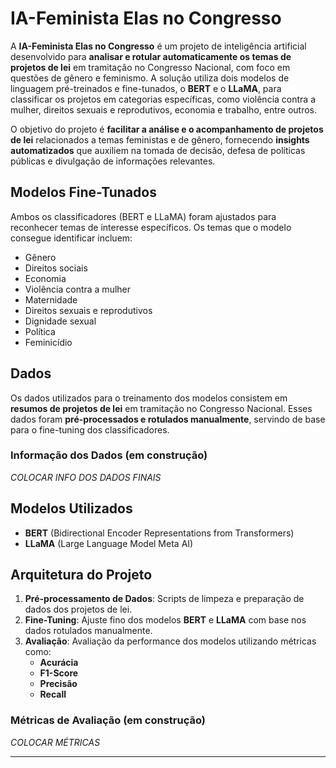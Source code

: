 # IA-Feminista Elas no Congresso

A **IA-Feminista Elas no Congresso** é um projeto de inteligência artificial desenvolvido para **analisar e rotular automaticamente os temas de projetos de lei** em tramitação no Congresso Nacional, com foco em questões de gênero e feminismo. A solução utiliza dois modelos de linguagem pré-treinados e fine-tunados, o **BERT** e o **LLaMA**, para classificar os projetos em categorias específicas, como violência contra a mulher, direitos sexuais e reprodutivos, economia e trabalho, entre outros.

O objetivo do projeto é **facilitar a análise e o acompanhamento de projetos de lei** relacionados a temas feministas e de gênero, fornecendo **insights automatizados** que auxiliem na tomada de decisão, defesa de políticas públicas e divulgação de informações relevantes.

## Modelos Fine-Tunados
Ambos os classificadores (BERT e LLaMA) foram ajustados para reconhecer temas de interesse específicos. Os temas que o modelo consegue identificar incluem:

- Gênero
- Direitos sociais
- Economia
- Violência contra a mulher
- Maternidade
- Direitos sexuais e reprodutivos
- Dignidade sexual
- Política
- Feminicídio

## Dados

Os dados utilizados para o treinamento dos modelos consistem em **resumos de projetos de lei** em tramitação no Congresso Nacional. Esses dados foram **pré-processados e rotulados manualmente**, servindo de base para o fine-tuning dos classificadores. 

### Informação dos Dados (em construção)
*COLOCAR INFO DOS DADOS FINAIS*

## Modelos Utilizados

- **BERT** (Bidirectional Encoder Representations from Transformers)
- **LLaMA** (Large Language Model Meta AI)

## Arquitetura do Projeto

1. **Pré-processamento de Dados**: Scripts de limpeza e preparação de dados dos projetos de lei.
2. **Fine-Tuning**: Ajuste fino dos modelos **BERT** e **LLaMA** com base nos dados rotulados manualmente.
3. **Avaliação**: Avaliação da performance dos modelos utilizando métricas como:
   - **Acurácia**
   - **F1-Score**
   - **Precisão**
   - **Recall**

### Métricas de Avaliação (em construção)
*COLOCAR MÉTRICAS*

---
